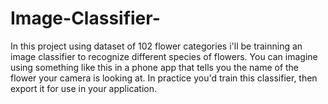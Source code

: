 # Image-Classifier-
In this project using dataset of 102 flower categories i'll be trainning an image classifier to recognize different species of flowers. You can imagine using something like this in a phone app that tells you the name of the flower your camera is looking at. In practice you'd train this classifier, then export it for use in your application.
